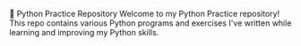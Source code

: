 🐍 Python Practice Repository
Welcome to my Python Practice repository!
This repo contains various Python programs and exercises I've written while learning and improving my Python skills.
